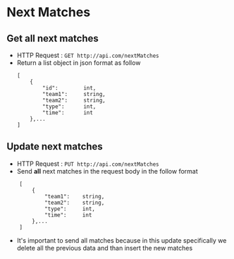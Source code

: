 # Next Matches

## Get all next matches

* HTTP Request : ```GET http://api.com/nextMatches```
* Return a list object in json format as follow
    ``` 
    [
        {
            "id":        int,    
            "team1":     string, 
            "team2":     string,
            "type":      int,    
            "time":      int    
        },...
    ]
    ```

## Update next matches

* HTTP Request : ```PUT http://api.com/nextMatches```
* Send **all** next matches in the request body in the follow format
``` 
    [
        {  
            "team1":    string,
            "team2":    string,
            "type":     int,
            "time":     int
        },...
    ]
```
* It's important to send all matches because in this update specifically 
we delete all the previous data and than insert the new matches